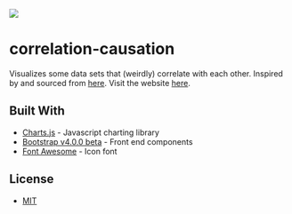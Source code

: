 ![](http://www.chartjs.org/img/chartjs-logo.svg)
# correlation-causation

Visualizes some data sets that (weirdly) correlate with each other. Inspired by and sourced from [here](http://tylervigen.com/old-version.html). Visit the website [here](https://correlation-causation.herokuapp.com/). 

## Built With

* [Charts.js](http://www.chartjs.org/) - Javascript charting library
* [Bootstrap v4.0.0 beta](http://getbootstrap.com/) - Front end components
* [Font Awesome](http://fontawesome.io/) - Icon font

## License

* [MIT](https://github.com/ptumb001/correlation-causation/blob/master/LICENSE.md)
